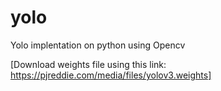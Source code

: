 # yolo
Yolo implentation on python using Opencv

[Download weights file using this link: https://pjreddie.com/media/files/yolov3.weights]
